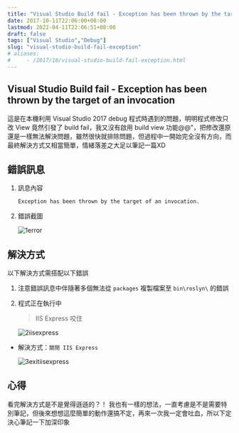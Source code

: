 ```yaml
---
title: "Visual Studio Build fail - Exception has been thrown by the target of an invocation"
date: 2017-10-11T22:06:00+08:00
lastmod: 2022-04-11T22:06:51+08:00
draft: false
tags: ["Visual Studio","Debug"]
slug: "visual-studio-build-fail-exception"
# aliases:
#     - /2017/10/visual-studio-build-fail-exception.html
---
```

## Visual Studio Build fail - Exception has been thrown by the target of an invocation

這是在本機利用 Visual Studio 2017 debug 程式時遇到的問題，明明程式修改只改 View 竟然引發了 build fail，我又沒有啟用 build view 功能@@"，把修改還原還是一樣無法解決問題，雖然很快就排除問題，但過程中一開始完全沒有方向，而最終解決方式又相當簡單，情緒落差之大足以筆記一篇XD

## 錯誤訊息

1. 訊息內容

    ```txt
    Exception has been thrown by the target of an invocation.
    ```

2. 錯誤截圖

    ![1error](https://user-images.githubusercontent.com/3851540/31444696-7dd51c1a-aecf-11e7-9741-00bef8a83a84.png)

## 解決方式

以下解決方式需搭配以下錯誤

1. 注意錯誤訊息中伴隨著多個無法從 `packages` 複製檔案至 `bin\roslyn\` 的錯誤

2. 程式正在執行中

    > IIS Express 咬住

    ![2iisexpress](https://user-images.githubusercontent.com/3851540/31444697-7dfe5e2c-aecf-11e7-9f93-bda4a410dc2e.png)

* 解決方式：`關閉 IIS Express`

    ![3exitiisexpress](https://user-images.githubusercontent.com/3851540/31444698-7e241e82-aecf-11e7-9ae0-3844942f90e4.png)

## 心得

看完解決方式是不是覺得遜遜的？！ 我也有一樣的想法，一直考慮是不是需要特別筆記，但後來想想這麼簡單的動作還搞不定，再來一次我一定會吐血，所以下定決心筆記一下加深印象
